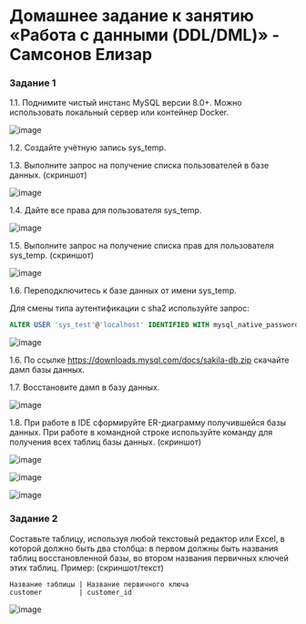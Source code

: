 # Домашнее задание к занятию «Работа с данными (DDL/DML)» - Самсонов Елизар

### Задание 1
1.1. Поднимите чистый инстанс MySQL версии 8.0+. Можно использовать локальный сервер или контейнер Docker.

![image](https://github.com/elisar83/sdb-homeworks/assets/122297912/76a1ff3e-0f40-4729-94c3-b5990262d7de)

1.2. Создайте учётную запись sys_temp. 

1.3. Выполните запрос на получение списка пользователей в базе данных. (скриншот)

![image](https://github.com/elisar83/sdb-homeworks/assets/122297912/b361f4ca-2f96-4ee6-9f4a-71a584ac97b8)

1.4. Дайте все права для пользователя sys_temp. 

![image](https://github.com/elisar83/sdb-homeworks/assets/122297912/1b5d9211-ab4c-4095-a2a9-77b72caaf5d6)

1.5. Выполните запрос на получение списка прав для пользователя sys_temp. (скриншот)

![image](https://github.com/elisar83/sdb-homeworks/assets/122297912/c5b0c0c1-1a18-45f5-92f2-38ffe41ce0b4)

1.6. Переподключитесь к базе данных от имени sys_temp.

Для смены типа аутентификации с sha2 используйте запрос: 
```sql
ALTER USER 'sys_test'@'localhost' IDENTIFIED WITH mysql_native_password BY 'password';
```

![image](https://github.com/elisar83/sdb-homeworks/assets/122297912/c210344e-11e4-4bd9-92c4-3d24df779c25)


1.6. По ссылке https://downloads.mysql.com/docs/sakila-db.zip скачайте дамп базы данных.

1.7. Восстановите дамп в базу данных.

![image](https://github.com/elisar83/sdb-homeworks/assets/122297912/153546a4-addf-4673-85b9-5f0719fe1fc4)

1.8. При работе в IDE сформируйте ER-диаграмму получившейся базы данных. При работе в командной строке используйте команду для получения всех таблиц базы данных. (скриншот)

![image](https://github.com/elisar83/sdb-homeworks/assets/122297912/a2dc8f12-73f7-4122-9c60-cc3b8be88bb7)

![image](https://github.com/elisar83/sdb-homeworks/assets/122297912/38ffc57d-8c74-40d0-a90c-ab5bdc89847d)

![image](https://github.com/elisar83/sdb-homeworks/assets/122297912/fbcb5205-9123-412e-bdef-d137978581b7)


### Задание 2
Составьте таблицу, используя любой текстовый редактор или Excel, в которой должно быть два столбца: в первом должны быть названия таблиц восстановленной базы, во втором названия первичных ключей этих таблиц. Пример: (скриншот/текст)
```
Название таблицы | Название первичного ключа
customer         | customer_id
```
![image](https://github.com/elisar83/sdb-homeworks/assets/122297912/04062e6c-60d5-43cb-a39c-d9ce86ac1531)



